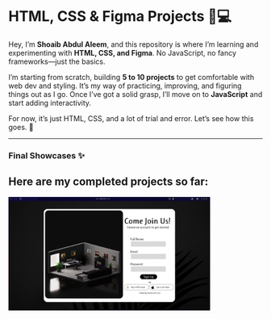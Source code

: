 # HTML, CSS & Figma Projects 🎨💻  

Hey, I’m **Shoaib Abdul Aleem**, and this repository is where I’m learning and experimenting with **HTML, CSS, and Figma**. No JavaScript, no fancy frameworks—just the basics.  

I’m starting from scratch, building **5 to 10 projects** to get comfortable with web dev and styling. It’s my way of practicing, improving, and figuring things out as I go. Once I’ve got a solid grasp, I’ll move on to **JavaScript** and start adding interactivity.  

For now, it’s just HTML, CSS, and a lot of trial and error. Let’s see how this goes. 🚀  

---  

### **Final Showcases** ✨  
Here are my completed projects so far:  
-
<a href="https://github.com/Shoaibaa01/HTML-CSS-FIGMA-Projects/tree/main/Sign%20Up%20Page">
  <img src="https://github.com/Shoaibaa01/HTML-CSS-FIGMA-Projects/raw/main/Sign%20Up%20Page/Completed%20Project/Screenshot%20(3).png?raw=true" width="400">
</a>
